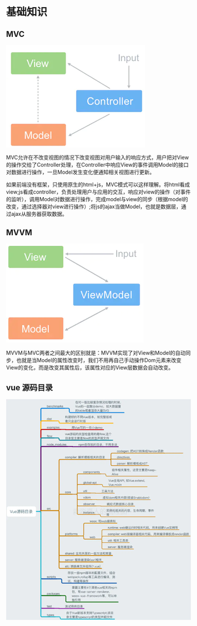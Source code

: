 # 基础知识

## MVC

![](../../.gitbook/assets/image%20%28182%29.png)

MVC允许在不改变视图的情况下改变视图对用户输入的响应方式，用户把对View的操作交给了Controller处理，在Controller中响应View的事件调用Model的接口对数据进行操作，一旦Model发生变化便通知相关视图进行更新。

如果前端没有框架，只使用原生的html+js，MVC模式可以这样理解。将html看成view;js看成controller，负责处理用户与应用的交互，响应对view的操作（对事件的监听），调用Model对数据进行操作，完成model与view的同步（根据model的改变，通过选择器对view进行操作）;将js的ajax当做Model，也就是数据层，通过ajax从服务器获取数据。  


## MVVM

![](../../.gitbook/assets/image%20%2817%29.png)

MVVM与MVC两者之间最大的区别就是：MVVM实现了对View和Model的自动同步，也就是当Model的属性改变时，我们不用再自己手动操作Dom元素来改变View的变化，而是改变其属性后，该属性对应的View层数据会自动改变。 

## vue 源码目录

![](../../.gitbook/assets/image%20%28124%29.png)

